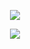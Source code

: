<p align="center">
  <img src="https://discord.c99.nl/widget/theme-3/918338445515059221.png" />
</p>

<p align="center">
  <img src="https://komarev.com/ghpvc/?username=trey1337&color=00FFFF" />
</p>


